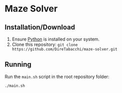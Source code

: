 # Maze Solver

## Installation/Download

1. Ensure [Python](https://www.python.org/) is installed on your system.
2. Clone this repository: `git clone https://github.com/DireTabacchi/maze-solver.git`

## Running

Run the `main.sh` script in the root repository folder:

```
./main.sh
```
